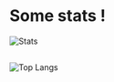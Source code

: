 # Some stats !
![Stats](https://github-readme-stats.vercel.app/api?username=maelbecel&count_private=true&theme=cobalt&hide=stars)
##
![Top Langs](https://github-readme-stats.vercel.app/api/top-langs/?username=maelbecel&layout=compact&langs_count=10&theme=cobalt)
